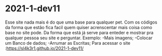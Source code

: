 # 2021-1-dev11

Esse site nada mais é do que uma base para qualquer pet.
Com os códigos da forma que estão fica facil quem quiser acrenscentar mais coisa como base no site pode. Da forma que está já serve para enteder e mostrar pra qualquer pessoa seu site e perguntar.
Exemplo:
-Mais imagens;
-Colocar um Banco de dados;
-Arrumar as Escritas;
Para acessar o site :https://sl4k3r1.github.io/2021-1-dev11/
